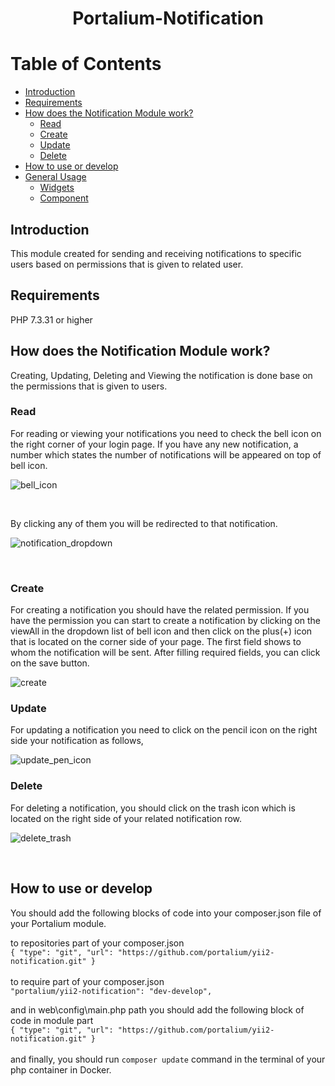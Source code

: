 # <p align="center">Portalium-Notification</p>

# Table of Contents
+ [Introduction](#introduction)
+ [Requirements](#requirements)
+ [How does the Notification Module work?](#how-does-the-notification-module-work)
    + [Read](#read)
    + [Create](#create)
    + [Update](#update)
    + [Delete](#delete)
+ [How to use or develop](#how-to-use-or-develop)
+ [General Usage](#general-usage)
    + [Widgets](docs/widgets/widget.md)
    + [Component](docs/components/components.md)
  
## Introduction
This module created for sending and receiving notifications to specific users based on permissions
that is given to related user.

## Requirements
  PHP 7.3.31 or higher


## How does the Notification Module work?
Creating, Updating, Deleting and  Viewing the notification is done base on the permissions that is given to users.<br>
### Read
For reading or viewing your notifications you need to check the bell icon on the right corner of your login page.
If you have any new notification, a number which states the number of notifications will be appeared on top of bell icon.
<br>

![bell_icon](https://github.com/portalium/yii2-notification/assets/91452487/d76e7abd-0414-4e63-9007-0a8231eb296f)

<br>

By clicking any of them you will be redirected to that notification.

![notification_dropdown](https://github.com/portalium/yii2-notification/assets/91452487/260a7baf-82b0-426c-a2f6-ac9e772612e7)

<br>

### Create
For creating a notification you should have the related permission. If you have the permission you can start to create a notification
by clicking on the viewAll in the dropdown list of bell icon and then click on the plus(+) icon that is located on the corner side of your page.
The first field shows to whom the notification will be sent. After filling required fields, you can click on the save button.

![create](https://github.com/portalium/yii2-notification/assets/91452487/94d1fa18-b50e-4364-ba65-46ec61ea7ed3)

### Update
For updating a notification you need to click on the pencil icon on the right side your notification as follows,

![update_pen_icon](https://github.com/portalium/yii2-notification/assets/91452487/ff8a1276-10d0-4a6c-a7e5-9a152fd5c1e9)


### Delete
For deleting a notification, you should click on the trash icon which is located on the right side of your related notification row.
<br>

![delete_trash](https://github.com/portalium/yii2-notification/assets/91452487/69b02e06-0f47-4bc0-9455-7a7b9f72632d)

<br>


## How to use or develop

You should add the following blocks of code into your composer.json file of your Portalium module.

to repositories part of your composer.json
<br>
`{
"type": "git",
"url": "https://github.com/portalium/yii2-notification.git"
}`
<br>
<br>
to require part of your composer.json
<br>
`"portalium/yii2-notification": "dev-develop",`

and in web\config\main.php path you should add the following block of code in module part
<br>
`{
"type": "git",
"url": "https://github.com/portalium/yii2-notification.git"
}`
<br><br>
and finally, you should run `composer update` command in the terminal of your php container in Docker.
<br>
